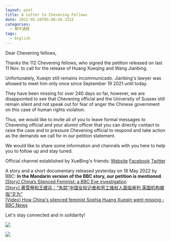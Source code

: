 ```yaml
---
layout: post
title: A Letter to Chevening Fellows
date: 2022-05-20T05:00:49.331Z
categories:
  - 案件通报
tags:
  - English
---
```

Dear Chevening fellows,

Thanks the 112 Chevening fellows, who signed the petition released on last 11 Nov. to call for the release of Huang Xueqing and Wang Jianbing. 

Unfortunately, Xueqin still remains incommunicado. Jianbing's lawyer was allowed to meet him only once since September 19 2021 until today.

They have been missing for over 240 days so far, however, we are disappointed to see that Chevening official and the University of Sussex still remain silent and not speak out for fear of anger the Chinese government on this case of human rights violation.

Thus, we would like to invite all of you to leave formal messages to Chevening official and your alumni officer that you can directly contact to raise the case and to pressure Chevening official to respond and take action as the demands we call for in our petition statement.

We would like to share some information and channels with you here to help you to follow up and stay tuned. 

Official channel established by XueBing's friends:
[Website](https://free-xueq-jianb.github.io/)   [Facebook](https://www.facebook.com/Freexueqinjianbing)   [Twitter](https://mobile.twitter.com/freexuebing) 

A story and a short documentary released yesterday on 18 May 2022 by BBC: **In the Mandarin version of the BBC story, our petition is mentioned**. 
[[Story] China’s Silenced Feminist: a BBC Eye investigation](https://www.bbc.co.uk/mediacentre/2022/bbc-eye-chinas-silenced-feminist)   
[[Story] 黄雪琴和王建兵：“失踪”中国女权记者和劳工维权人面临审判 英国机构被指“无为”](https://www.bbc.com/zhongwen/simp/chinese-news-61467390)   
[[Video] How China's silenced feminist Sophia Huang Xueqin went missing - BBC News](https://www.youtube.com/watch?v=V2_ttvNDAno)   

Let's stay connected and in solidarity!


![](https://i.imgur.com/MNoX6uz.png)

![](https://i.imgur.com/QMeL4mL.png)